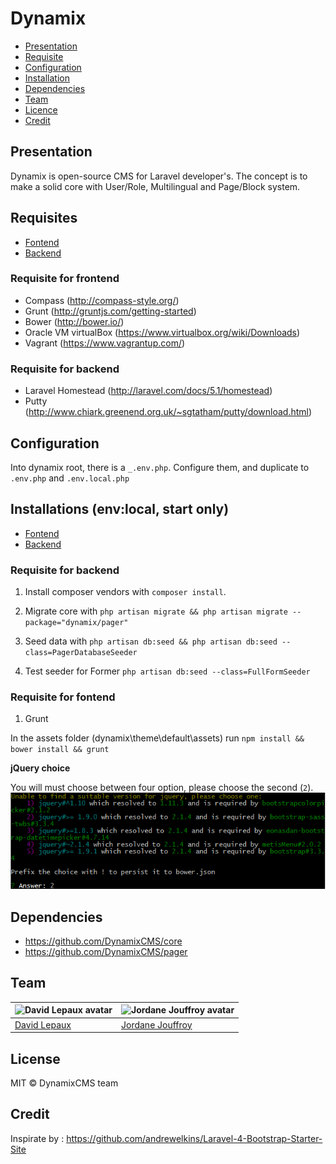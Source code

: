 # Dynamix

- [Presentation](#presentation)
- [Requisite](#requisites)
- [Configuration](#configuration)
- [Installation](#installations)
- [Dependencies](#dependencies)
- [Team](#team)
- [Licence](#licence)
- [Credit](#credit)

## <a name="presentation"></a> Presentation
Dynamix is open-source CMS for Laravel developer's. The concept is to make a solid core with User/Role, Multilingual and Page/Block system.


## <a name="requisites"></a> Requisites

- [Fontend](#requisite-fontend)
- [Backend](#requisite-backend)

### <a name="requisite-fontend"></a> Requisite for frontend
  * Compass (http://compass-style.org/)
  * Grunt (http://gruntjs.com/getting-started)
  * Bower (http://bower.io/)
  * Oracle VM virtualBox (https://www.virtualbox.org/wiki/Downloads)
  * Vagrant (https://www.vagrantup.com/)

### <a name="requisite-backend"></a> Requisite for backend
  * Laravel Homestead (http://laravel.com/docs/5.1/homestead)
  * Putty (http://www.chiark.greenend.org.uk/~sgtatham/putty/download.html)


## <a name="configuration"></a> Configuration
Into dynamix root, there is a `_.env.php`. Configure them, and duplicate to `.env.php` and `.env.local.php`


## <a name="installations"></a> Installations (env:local, start only)

- [Fontend](#installation-fontend)
- [Backend](#installation-backend)
     
### <a name="installation-backend"></a> Requisite for backend

1. Install composer vendors with `composer install`.

2. Migrate core with `php artisan migrate && php artisan migrate --package="dynamix/pager"`

3. Seed data with `php artisan db:seed && php artisan db:seed --class=PagerDatabaseSeeder`

4. Test seeder for Former `php artisan db:seed --class=FullFormSeeder`


### <a name="installation-fontend"></a> Requisite for fontend

1. Grunt

In the assets folder (dynamix\theme\default\assets) run `npm install && bower install && grunt`

**jQuery choice**

You will must choose between four option, please choose the second (`2`).
![](doc/bower-choice.png)

## <a name="dependencies"></a> Dependencies
 - https://github.com/DynamixCMS/core
 - https://github.com/DynamixCMS/pager

## <a name="team"></a> Team

| ![David Lepaux avatar](http://www.gravatar.com/avatar/06bb57add8f45127272699923ee05edc.png?s=60) | ![Jordane Jouffroy avatar](http://www.gravatar.com/avatar/b60c83acfb5649cea0435ba8d6845659.png?s=60)
|---|---|
| [David Lepaux](https://github.com/dlepaux) | [Jordane Jouffroy](https://github.com/Metrakit)

## <a name="license"></a> License

MIT © DynamixCMS team
       
## <a name="credit"></a> Credit
Inspirate by :
https://github.com/andrewelkins/Laravel-4-Bootstrap-Starter-Site
    
